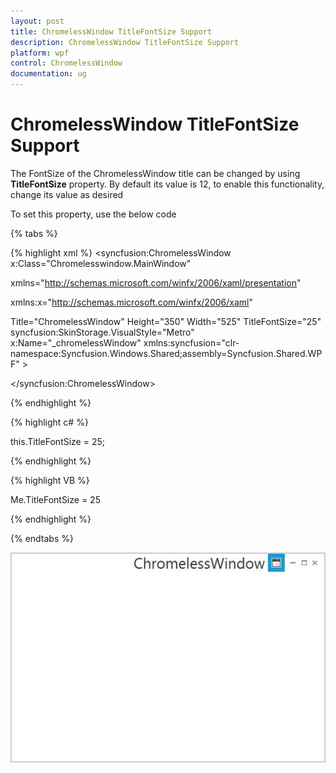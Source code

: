 ```yaml
---
layout: post
title: ChromelessWindow TitleFontSize Support
description: ChromelessWindow TitleFontSize Support
platform: wpf
control: ChromelessWindow
documentation: ug
---
```

# ChromelessWindow TitleFontSize Support

The FontSize of the ChromelessWindow title can be changed by using **TitleFontSize** property. By default its value is 12, to enable this functionality, change its value as desired

To set this property, use the below code

{% tabs %}

{% highlight xml %}
<syncfusion:ChromelessWindow x:Class="Chromelesswindow.MainWindow"

xmlns="http://schemas.microsoft.com/winfx/2006/xaml/presentation"

xmlns:x="http://schemas.microsoft.com/winfx/2006/xaml"

Title="ChromelessWindow" Height="350" Width="525" TitleFontSize="25" syncfusion:SkinStorage.VisualStyle="Metro"     x:Name="_chromelessWindow"    xmlns:syncfusion="clr-namespace:Syncfusion.Windows.Shared;assembly=Syncfusion.Shared.WPF" >

<Grid>

</Grid>

</syncfusion:ChromelessWindow>

{% endhighlight %}

{% highlight c# %}

this.TitleFontSize = 25;

{% endhighlight %}

{% highlight VB %}

Me.TitleFontSize = 25

{% endhighlight %}

{% endtabs %}

![](ChromelessWindow-TitleFontSize-Support_images/ChromelessWindow-TitleFontSize-Support_img1.jpeg)



